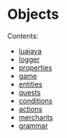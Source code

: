 
Objects
=======

Contents:

- [luajava](luajava.md)
- [logger](logger.md)
- [properties](properties.md)
- [game](game.md)
- [entities](entities.md)
- [quests](quests.md)
- [conditions](conditions.md)
- [actions](actions.md)
- [merchants](merchants.md)
- [grammar](grammar.md)
